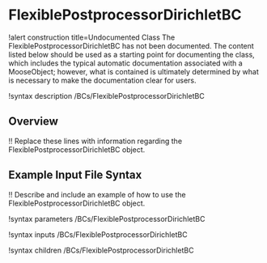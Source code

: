 # FlexiblePostprocessorDirichletBC

!alert construction title=Undocumented Class
The FlexiblePostprocessorDirichletBC has not been documented. The content listed below should be used as a starting point for
documenting the class, which includes the typical automatic documentation associated with a
MooseObject; however, what is contained is ultimately determined by what is necessary to make the
documentation clear for users.

!syntax description /BCs/FlexiblePostprocessorDirichletBC

## Overview

!! Replace these lines with information regarding the FlexiblePostprocessorDirichletBC object.

## Example Input File Syntax

!! Describe and include an example of how to use the FlexiblePostprocessorDirichletBC object.

!syntax parameters /BCs/FlexiblePostprocessorDirichletBC

!syntax inputs /BCs/FlexiblePostprocessorDirichletBC

!syntax children /BCs/FlexiblePostprocessorDirichletBC

